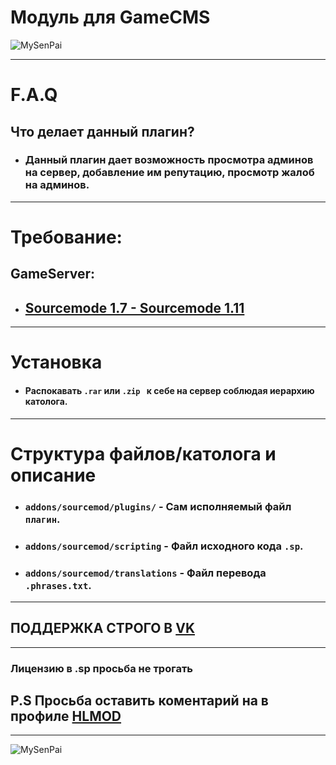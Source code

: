 # __Модуль для GameCMS__

![MySenPai](https://pa1.narvii.com/6862/6098ddd3be86e6253a9a2174796bf3fba9c06867r1-500-260_hq.gif)

***
# __F.A.Q__
 ## __Что делает данный плагин?__

- ### Данный плагин дает возможность просмотра админов на сервер, добавление им репутацию, просмотр жалоб на админов.
***
# __Требование__:
## __GameServer__:
- ## __[Sourcemode 1.7 - Sourcemode 1.11](https://www.sourcemod.net/downloads.php?branch=stable)__

***

# Установка
- #### Распокавать `.rar` или `.zip ` к себе на сервер соблюдая иерархию католога.
***

# Структура файлов/католога и описание
- ### __`addons/sourcemod/plugins/`__ - Сам исполняемый файл `плагин`.
- ### __`addons/sourcemod/scripting`__ - Файл исходного кода `.sp`.
- ### __`addons/sourcemod/translations`__ - Файл перевода `.phrases.txt`.
***


 ## __ПОДДЕРЖКА СТРОГО В [VK](VK.COM/CYXARUK1337)__

***
### __Лицензию в .sp просьба не трогать__

## __P.S Просьба оставить коментарий на в профиле [HLMOD](https://hlmod.ru/members/pr-e-fix.110719/)__
***
![MySenPai](https://pa1.narvii.com/8008/5ff3a5128bf7a511810414eecce8018a7b0a52cer1-500-282_hq.gif)
